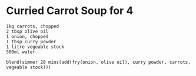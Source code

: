 Curried Carrot Soup for 4
=========================

    1kg carrots, chopped
    2 tbsp olive oil
    1 onion, chopped
    1 tbsp curry powder
    1 litre vegeable stock
    500ml water

    blend(simmer 20 mins(add(fry(onion, olive oil), curry powder, carrots, vegeable stock)))
